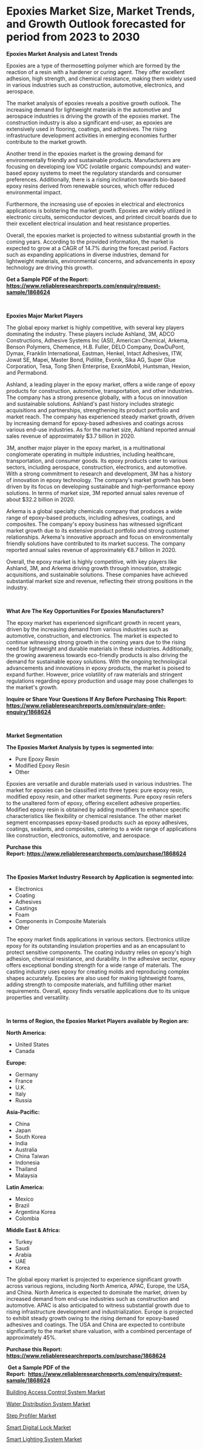 <p><h1>Epoxies Market Size, Market Trends, and Growth Outlook forecasted for period from 2023 to 2030</h1></p><p><strong>Epoxies Market Analysis and Latest Trends</strong></p>
<p><p>Epoxies are a type of thermosetting polymer which are formed by the reaction of a resin with a hardener or curing agent. They offer excellent adhesion, high strength, and chemical resistance, making them widely used in various industries such as construction, automotive, electronics, and aerospace.</p><p>The market analysis of epoxies reveals a positive growth outlook. The increasing demand for lightweight materials in the automotive and aerospace industries is driving the growth of the epoxies market. The construction industry is also a significant end-user, as epoxies are extensively used in flooring, coatings, and adhesives. The rising infrastructure development activities in emerging economies further contribute to the market growth.</p><p>Another trend in the epoxies market is the growing demand for environmentally friendly and sustainable products. Manufacturers are focusing on developing low VOC (volatile organic compounds) and water-based epoxy systems to meet the regulatory standards and consumer preferences. Additionally, there is a rising inclination towards bio-based epoxy resins derived from renewable sources, which offer reduced environmental impact.</p><p>Furthermore, the increasing use of epoxies in electrical and electronics applications is bolstering the market growth. Epoxies are widely utilized in electronic circuits, semiconductor devices, and printed circuit boards due to their excellent electrical insulation and heat resistance properties.</p><p>Overall, the epoxies market is projected to witness substantial growth in the coming years. According to the provided information, the market is expected to grow at a CAGR of 14.7% during the forecast period. Factors such as expanding applications in diverse industries, demand for lightweight materials, environmental concerns, and advancements in epoxy technology are driving this growth.</p></p>
<p><strong>Get a Sample PDF of the Report:&nbsp; <a href="https://www.reliableresearchreports.com/enquiry/request-sample/1868624">https://www.reliableresearchreports.com/enquiry/request-sample/1868624</a></strong></p>
<p>&nbsp;</p>
<p><strong>Epoxies Major Market Players</strong></p>
<p><p>The global epoxy market is highly competitive, with several key players dominating the industry. These players include Ashland, 3M, ADCO Constructions, Adhesive Systems Inc (ASI), American Chemical, Arkema, Benson Polymers, Chemence, H.B. Fuller, DELO Company, DowDuPont, Dymax, Franklin International, Eastman, Henkel, Intact Adhesives, ITW, Jowat SE, Mapei, Master Bond, Pidilite, Evonik, Sika AG, Super Glue Corporation, Tesa, Tong Shen Enterprise, ExxonMobil, Huntsman, Hexion, and Permabond.</p><p>Ashland, a leading player in the epoxy market, offers a wide range of epoxy products for construction, automotive, transportation, and other industries. The company has a strong presence globally, with a focus on innovation and sustainable solutions. Ashland's past history includes strategic acquisitions and partnerships, strengthening its product portfolio and market reach. The company has experienced steady market growth, driven by increasing demand for epoxy-based adhesives and coatings across various end-use industries. As for the market size, Ashland reported annual sales revenue of approximately $3.7 billion in 2020.</p><p>3M, another major player in the epoxy market, is a multinational conglomerate operating in multiple industries, including healthcare, transportation, and consumer goods. Its epoxy products cater to various sectors, including aerospace, construction, electronics, and automotive. With a strong commitment to research and development, 3M has a history of innovation in epoxy technology. The company's market growth has been driven by its focus on developing sustainable and high-performance epoxy solutions. In terms of market size, 3M reported annual sales revenue of about $32.2 billion in 2020.</p><p>Arkema is a global specialty chemicals company that produces a wide range of epoxy-based products, including adhesives, coatings, and composites. The company's epoxy business has witnessed significant market growth due to its extensive product portfolio and strong customer relationships. Arkema's innovative approach and focus on environmentally friendly solutions have contributed to its market success. The company reported annual sales revenue of approximately €8.7 billion in 2020.</p><p>Overall, the epoxy market is highly competitive, with key players like Ashland, 3M, and Arkema driving growth through innovation, strategic acquisitions, and sustainable solutions. These companies have achieved substantial market size and revenue, reflecting their strong positions in the industry.</p></p>
<p>&nbsp;</p>
<p><strong>What Are The Key Opportunities For Epoxies Manufacturers?</strong></p>
<p><p>The epoxy market has experienced significant growth in recent years, driven by the increasing demand from various industries such as automotive, construction, and electronics. The market is expected to continue witnessing strong growth in the coming years due to the rising need for lightweight and durable materials in these industries. Additionally, the growing awareness towards eco-friendly products is also driving the demand for sustainable epoxy solutions. With the ongoing technological advancements and innovations in epoxy products, the market is poised to expand further. However, price volatility of raw materials and stringent regulations regarding epoxy production and usage may pose challenges to the market's growth.</p></p>
<p><strong>Inquire or Share Your Questions If Any Before Purchasing This Report: <a href="https://www.reliableresearchreports.com/enquiry/pre-order-enquiry/1868624">https://www.reliableresearchreports.com/enquiry/pre-order-enquiry/1868624</a></strong></p>
<p>&nbsp;</p>
<p><strong>Market Segmentation</strong></p>
<p><strong>The Epoxies Market Analysis by types is segmented into:</strong></p>
<p><ul><li>Pure Epoxy Resin</li><li>Modified Epoxy Resin</li><li>Other</li></ul></p>
<p><p>Epoxies are versatile and durable materials used in various industries. The market for epoxies can be classified into three types: pure epoxy resin, modified epoxy resin, and other market segments. Pure epoxy resin refers to the unaltered form of epoxy, offering excellent adhesive properties. Modified epoxy resin is obtained by adding modifiers to enhance specific characteristics like flexibility or chemical resistance. The other market segment encompasses epoxy-based products such as epoxy adhesives, coatings, sealants, and composites, catering to a wide range of applications like construction, electronics, automotive, and aerospace.</p></p>
<p><strong>Purchase this Report:&nbsp;<a href="https://www.reliableresearchreports.com/purchase/1868624">https://www.reliableresearchreports.com/purchase/1868624</a></strong></p>
<p>&nbsp;</p>
<p><strong>The Epoxies Market Industry Research by Application is segmented into:</strong></p>
<p><ul><li>Electronics</li><li>Coating</li><li>Adhesives</li><li>Castings</li><li>Foam</li><li>Components in Composite Materials</li><li>Other</li></ul></p>
<p><p>The epoxy market finds applications in various sectors. Electronics utilize epoxy for its outstanding insulation properties and as an encapsulant to protect sensitive components. The coating industry relies on epoxy's high adhesion, chemical resistance, and durability. In the adhesive sector, epoxy offers exceptional bonding strength for a wide range of materials. The casting industry uses epoxy for creating molds and reproducing complex shapes accurately. Epoxies are also used for making lightweight foams, adding strength to composite materials, and fulfilling other market requirements. Overall, epoxy finds versatile applications due to its unique properties and versatility.</p></p>
<p>&nbsp;</p>
<p><strong>In terms of Region, the Epoxies Market Players available by Region are:</strong></p>
<p>
    <p> <strong> North America: </strong>
        <ul>
            <li>United States</li>
            <li>Canada</li>
        </ul>
        </p> 
    <p> <strong> Europe: </strong>
        <ul>
            <li>Germany</li>
            <li>France</li>
            <li>U.K.</li>
            <li>Italy</li>
            <li>Russia</li>
        </ul>
        </p> 
    <p> <strong> Asia-Pacific: </strong>
        <ul>
            <li>China</li>
            <li>Japan</li>
            <li>South Korea</li>
            <li>India</li>
            <li>Australia</li>
            <li>China Taiwan</li>
            <li>Indonesia</li>
            <li>Thailand</li>
            <li>Malaysia</li>
        </ul>
        </p> 
    <p> <strong> Latin America: </strong>
        <ul>
            <li>Mexico</li>
            <li>Brazil</li>
            <li>Argentina Korea</li>
            <li>Colombia</li>
        </ul>
        </p> 
    <p> <strong> Middle East & Africa: </strong>
        <ul>
            <li>Turkey</li>
            <li>Saudi</li>
            <li>Arabia</li>
            <li>UAE</li>
            <li>Korea</li>
        </ul>
    </p>
    </p>
<p><p>The global epoxy market is projected to experience significant growth across various regions, including North America, APAC, Europe, the USA, and China. North America is expected to dominate the market, driven by increased demand from end-use industries such as construction and automotive. APAC is also anticipated to witness substantial growth due to rising infrastructure development and industrialization. Europe is projected to exhibit steady growth owing to the rising demand for epoxy-based adhesives and coatings. The USA and China are expected to contribute significantly to the market share valuation, with a combined percentage of approximately 45%.</p></p>
<p><strong>Purchase this Report: <a href="https://www.reliableresearchreports.com/purchase/1868624">https://www.reliableresearchreports.com/purchase/1868624</a></strong></p>
<p>&nbsp;<strong>Get a Sample PDF of the Report:&nbsp;&nbsp;<a href="https://www.reliableresearchreports.com/enquiry/request-sample/1868624">https://www.reliableresearchreports.com/enquiry/request-sample/1868624</a></strong></p>
<p><strong></strong></p>
<p><p><a href="https://medium.com/@krithi.reportprime/building-access-control-system-market-research-report-its-history-and-forecast-2023-to-2030-92b5acfcf68e">Building Access Control System Market</a></p><p><a href="https://medium.com/@aniket.reportprime23/decoding-water-distribution-system-market-metrics-market-share-trends-and-growth-patterns-9adbd93838aa">Water Distribution System Market</a></p><p><a href="https://medium.com/@reportprime05/step-profiler-market-research-report-its-history-and-forecast-2023-to-2030-ae898f43f2c4">Step Profiler Market</a></p><p><a href="https://medium.com/@shivangi.reportprime/decoding-smart-digital-lock-market-metrics-market-share-trends-and-growth-patterns-c4b37b6cf315">Smart Digital Lock Market</a></p><p><a href="https://medium.com/@sheetal.reportprime/smart-lighting-system-market-the-key-to-successful-business-strategy-forecast-till-2030-0bb88c620004">Smart Lighting System Market</a></p></p>